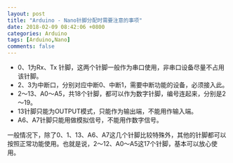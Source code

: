 ```yaml
---
layout: post
title: "Arduino - Nano针脚分配时需要注意的事项"
date: 2018-02-09 08:42:06 +0800
categories: Arduino
tags: [Arduino,Nano]
comments: false
---
```



- 0、1为Rx、Tx 针脚，这两个针脚一般作为串口使用，非串口设备尽量不占用该针脚。
- 2、3为中断口，分别对应中断0、中断1，需要中断功能的设备，必须接入此。
- 2～13、A0～A5，共18个针脚，都可以作为数字针脚，编号连起来，分别是2～19。
- 13针脚只能为OUTPUT模式，只能作为输出端，不能用作输入端。
- A6、A7针脚只能用做模拟信号，不能用作数字信号。

一般情况下，除了0、1、13、A6、A7这几个针脚比较特殊外，其他的针脚都可以按照正常功能使用。也就是说，2～12、A0～A5这17个针脚，基本可以放心使用。

